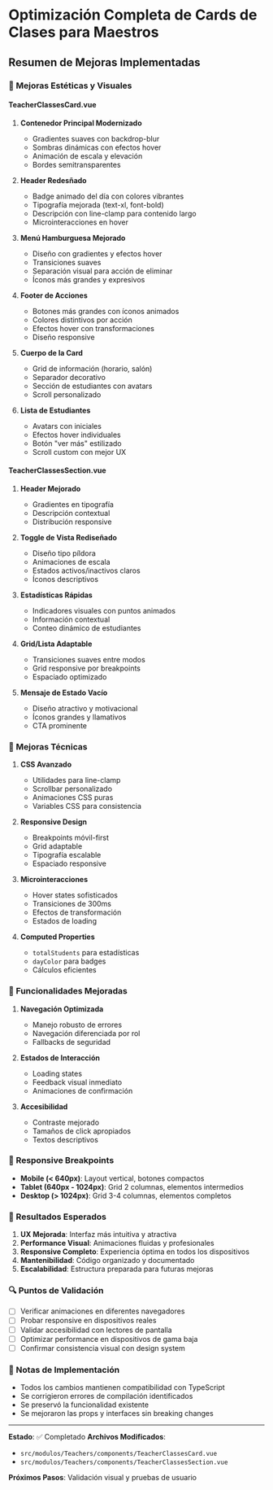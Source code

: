 # Optimización Completa de Cards de Clases para Maestros

## Resumen de Mejoras Implementadas

### 🎨 Mejoras Estéticas y Visuales

#### TeacherClassesCard.vue
1. **Contenedor Principal Modernizado**
   - Gradientes suaves con backdrop-blur
   - Sombras dinámicas con efectos hover
   - Animación de escala y elevación
   - Bordes semitransparentes

2. **Header Redesñado**
   - Badge animado del día con colores vibrantes
   - Tipografía mejorada (text-xl, font-bold)
   - Descripción con line-clamp para contenido largo
   - Microinteracciones en hover

3. **Menú Hamburguesa Mejorado**
   - Diseño con gradientes y efectos hover
   - Transiciones suaves
   - Separación visual para acción de eliminar
   - Íconos más grandes y expresivos

4. **Footer de Acciones**
   - Botones más grandes con íconos animados
   - Colores distintivos por acción
   - Efectos hover con transformaciones
   - Diseño responsive

5. **Cuerpo de la Card**
   - Grid de información (horario, salón)
   - Separador decorativo
   - Sección de estudiantes con avatars
   - Scroll personalizado

6. **Lista de Estudiantes**
   - Avatars con iniciales
   - Efectos hover individuales
   - Botón "ver más" estilizado
   - Scroll custom con mejor UX

#### TeacherClassesSection.vue
1. **Header Mejorado**
   - Gradientes en tipografía
   - Descripción contextual
   - Distribución responsive

2. **Toggle de Vista Rediseñado**
   - Diseño tipo píldora
   - Animaciones de escala
   - Estados activos/inactivos claros
   - Íconos descriptivos

3. **Estadísticas Rápidas**
   - Indicadores visuales con puntos animados
   - Información contextual
   - Conteo dinámico de estudiantes

4. **Grid/Lista Adaptable**
   - Transiciones suaves entre modos
   - Grid responsive por breakpoints
   - Espaciado optimizado

5. **Mensaje de Estado Vacío**
   - Diseño atractivo y motivacional
   - Íconos grandes y llamativos
   - CTA prominente

### 🔧 Mejoras Técnicas

1. **CSS Avanzado**
   - Utilidades para line-clamp
   - Scrollbar personalizado
   - Animaciones CSS puras
   - Variables CSS para consistencia

2. **Responsive Design**
   - Breakpoints móvil-first
   - Grid adaptable
   - Tipografía escalable
   - Espaciado responsive

3. **Microinteracciones**
   - Hover states sofisticados
   - Transiciones de 300ms
   - Efectos de transformación
   - Estados de loading

4. **Computed Properties**
   - `totalStudents` para estadísticas
   - `dayColor` para badges
   - Cálculos eficientes

### 🚀 Funcionalidades Mejoradas

1. **Navegación Optimizada**
   - Manejo robusto de errores
   - Navegación diferenciada por rol
   - Fallbacks de seguridad

2. **Estados de Interacción**
   - Loading states
   - Feedback visual inmediato
   - Animaciones de confirmación

3. **Accesibilidad**
   - Contraste mejorado
   - Tamaños de click apropiados
   - Textos descriptivos

### 📱 Responsive Breakpoints

- **Mobile (< 640px)**: Layout vertical, botones compactos
- **Tablet (640px - 1024px)**: Grid 2 columnas, elementos intermedios
- **Desktop (> 1024px)**: Grid 3-4 columnas, elementos completos

### 🎯 Resultados Esperados

1. **UX Mejorada**: Interfaz más intuitiva y atractiva
2. **Performance Visual**: Animaciones fluidas y profesionales
3. **Responsive Completo**: Experiencia óptima en todos los dispositivos
4. **Mantenibilidad**: Código organizado y documentado
5. **Escalabilidad**: Estructura preparada para futuras mejoras

### 🔍 Puntos de Validación

- [ ] Verificar animaciones en diferentes navegadores
- [ ] Probar responsive en dispositivos reales
- [ ] Validar accesibilidad con lectores de pantalla
- [ ] Optimizar performance en dispositivos de gama baja
- [ ] Confirmar consistencia visual con design system

### 📝 Notas de Implementación

- Todos los cambios mantienen compatibilidad con TypeScript
- Se corrigieron errores de compilación identificados
- Se preservó la funcionalidad existente
- Se mejoraron las props y interfaces sin breaking changes

---

**Estado**: ✅ Completado
**Archivos Modificados**: 
- `src/modulos/Teachers/components/TeacherClassesCard.vue`
- `src/modulos/Teachers/components/TeacherClassesSection.vue`

**Próximos Pasos**: Validación visual y pruebas de usuario
